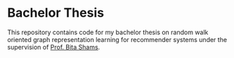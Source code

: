 # Bachelor Thesis
This repository contains code for my bachelor thesis on random walk oriented graph representation learning for recommender systems under the supervision of [Prof. Bita Shams](https://scholar.google.com/citations?user=HByK1g0AAAAJ&hl=en).

